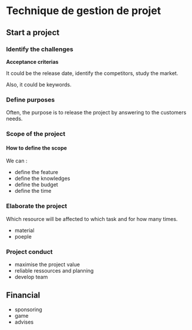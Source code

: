 # Technique de gestion de projet
## Start a project

### Identify the challenges
**Acceptance criterias**

It could be the release date, identify the competitors, study the market. 

Also, it could be keywords.


### Define purposes
Often, the purpose is to release the project by answering to the customers needs.

### Scope of the project
#### How to define the scope
We can :
- define the feature
- define the knowledges
- define the budget
- define the time


### Elaborate the project
Which resource will be affected to which task and for how many times. 
- material
- poeple

### Project conduct
- maximise the project value
- reliable ressources and planning
- develop team 

## Financial 
- sponsoring
- game
- advises
